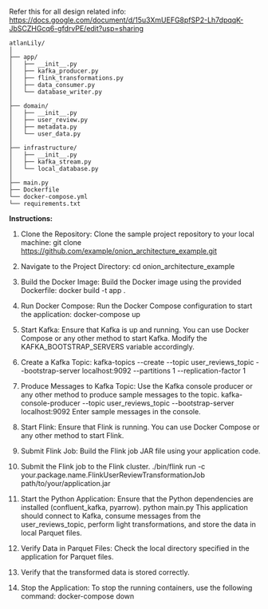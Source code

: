 Refer this for all design related info: https://docs.google.com/document/d/15u3XmUEFG8pfSP2-Lh7dpqqK-JbSCZHGcq6-gfdrvPE/edit?usp=sharing

```
atlanLily/
│
├── app/
│   ├── __init__.py
│   ├── kafka_producer.py
│   ├── flink_transformations.py
│   ├── data_consumer.py
│   └── database_writer.py
│
├── domain/
│   ├── __init__.py
│   ├── user_review.py
│   ├── metadata.py
│   └── user_data.py
│
├── infrastructure/
│   ├── __init__.py
│   ├── kafka_stream.py
│   └── local_database.py
│
├── main.py
├── Dockerfile
└── docker-compose.yml
└── requirements.txt
```


**Instructions:**

1. Clone the Repository:
    Clone the sample project repository to your local machine:
    git clone https://github.com/example/onion_architecture_example.git

2. Navigate to the Project Directory:
   cd onion_architecture_example

3. Build the Docker Image:
   Build the Docker image using the provided Dockerfile:
   docker build -t app .

4. Run Docker Compose:
   Run the Docker Compose configuration to start the application:
   docker-compose up

6. Start Kafka:
   Ensure that Kafka is up and running. 
   You can use Docker Compose or any other method to start Kafka. Modify the KAFKA_BOOTSTRAP_SERVERS variable accordingly.

7. Create a Kafka Topic:
   kafka-topics --create --topic user_reviews_topic --bootstrap-server localhost:9092 --partitions 1 --replication-factor 1

8. Produce Messages to Kafka Topic:
   Use the Kafka console producer or any other method to produce sample messages to the topic.
   kafka-console-producer --topic user_reviews_topic --bootstrap-server localhost:9092
   Enter sample messages in the console.

9. Start Flink:
   Ensure that Flink is running. You can use Docker Compose or any other method to start Flink.

10. Submit Flink Job:
   Build the Flink job JAR file using your application code.

11. Submit the Flink job to the Flink cluster.
   ./bin/flink run -c your.package.name.FlinkUserReviewTransformationJob path/to/your/application.jar

12. Start the Python Application:
   Ensure that the Python dependencies are installed (confluent_kafka, pyarrow).
   python main.py
This application should connect to Kafka, consume messages from the user_reviews_topic, perform light transformations, and store the data in local Parquet files.

13. Verify Data in Parquet Files:
    Check the local directory specified in the application for Parquet files.

14. Verify that the transformed data is stored correctly.

15. Stop the Application:
   To stop the running containers, use the following command:
   docker-compose down
   



